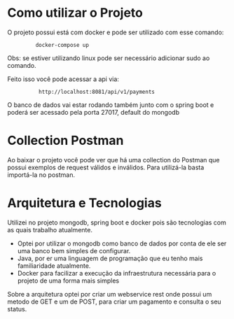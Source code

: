 Como utilizar o Projeto 
====================

O projeto possui está com docker e pode ser utilizado com esse comando: 

             docker-compose up 

Obs: se estiver utilizando linux pode ser necessário adicionar sudo ao comando.

Feito isso você pode acessar a api via: 

              http://localhost:8081/api/v1/payments

O banco de dados vai estar rodando também junto com o spring boot e poderá ser acessado pela porta 27017, default do mongodb

Collection Postman  
====================

Ao baixar o projeto você pode ver que há uma collection do Postman que possui exemplos de request  válidos e inválidos. Para utilizá-la basta importá-la no postman. 


Arquitetura e Tecnologias  
====================

Utilizei no projeto mongodb, spring boot e docker pois são tecnologias com as quais trabalho atualmente. 

  - Optei por utilizar o mongodb como banco de dados por conta de ele ser uma banco bem simples de configurar. 
  - Java, por er uma linguagem de programação que eu tenho mais familiaridade atualmente. 
  - Docker para facilizar a execução da infraestrutura necessária para o projeto de uma forma mais simples
  
  Sobre a arquitetura optei por criar um webservice rest onde possui um metodo de GET e um de POST, para criar um pagamento e consulta o seu status. 

